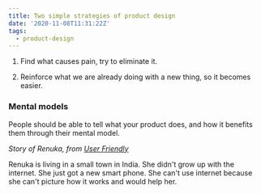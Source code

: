 ```yaml
---
title: Two simple strategies of product design
date: '2020-11-08T11:31:22Z'
tags:
  - product-design
---
```


1. Find what causes pain, try to eliminate it.

2. Reinforce what we are already doing with a new thing, so it becomes easier.

### Mental models

People should be able to tell what your product does, and how it benefits them through their mental model.

_Story of Renuka, from [User Friendly](/books/user-friendly)_

Renuka is living in a small town in India.
She didn't grow up with the internet. She just got a new smart phone.
She can't use internet because she can't picture how it works and would help her.
